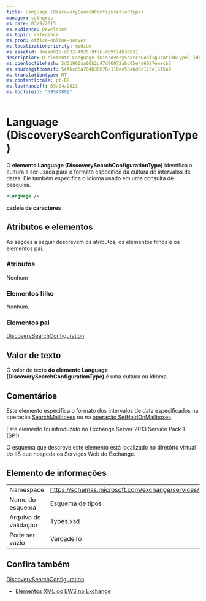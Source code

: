```yaml
---
title: Language (DiscoverySearchConfigurationType)
manager: sethgros
ms.date: 03/9/2015
ms.audience: Developer
ms.topic: reference
ms.prod: office-online-server
ms.localizationpriority: medium
ms.assetid: 34eab81c-d832-4925-9f76-d69f24b36931
description: O elemento Language (DiscoverySearchConfigurationType) identifica a cultura a ser usada para o formato específico da cultura de intervalos de datas. Ele também especifica o idioma usado em uma consulta de pesquisa.
ms.openlocfilehash: 5d51960aa00b2c47d96972abc05e4d6027eeecb3
ms.sourcegitcommit: 54f6cd5a704b36b76d110ee53a6d6c1c3e15f5a9
ms.translationtype: MT
ms.contentlocale: pt-BR
ms.lasthandoff: 09/24/2021
ms.locfileid: "59540892"
---
```

# <a name="language-discoverysearchconfigurationtype"></a>Language (DiscoverySearchConfigurationType)

O **elemento Language (DiscoverySearchConfigurationType)** identifica a cultura a ser usada para o formato específico da cultura de intervalos de datas. Ele também especifica o idioma usado em uma consulta de pesquisa. 
  
```XML
<Language />
```

 **cadeia de caracteres**
## <a name="attributes-and-elements"></a>Atributos e elementos

As seções a seguir descrevem os atributos, os elementos filhos e os elementos pai.
  
### <a name="attributes"></a>Atributos

Nenhum
  
### <a name="child-elements"></a>Elementos filho

Nenhum.
  
### <a name="parent-elements"></a>Elementos pai

[DiscoverySearchConfiguration](discoverysearchconfiguration.md)
  
## <a name="text-value"></a>Valor de texto

O valor de texto **do elemento Language (DiscoverySearchConfigurationType)** é uma cultura ou idioma. 
  
## <a name="remarks"></a>Comentários

Este elemento especifica o formato dos intervalos de data especificados na operação [SearchMailboxes](searchmailboxes-operation.md) ou na [operação SetHoldOnMailboxes](setholdonmailboxes-operation.md).
  
Este elemento foi introduzido no Exchange Server 2013 Service Pack 1 (SP1).
  
O esquema que descreve este elemento está localizado no diretório virtual do IIS que hospeda os Serviços Web do Exchange.
  
## <a name="element-information"></a>Elemento de informações

|||
|:-----|:-----|
|Namespace  <br/> |https://schemas.microsoft.com/exchange/services/2006/types  <br/> |
|Nome do esquema  <br/> |Esquema de tipos  <br/> |
|Arquivo de validação  <br/> |Types.xsd  <br/> |
|Pode ser vazio  <br/> |Verdadeiro  <br/> |
   
## <a name="see-also"></a>Confira também



[DiscoverySearchConfiguration](discoverysearchconfiguration.md)


- [Elementos XML do EWS no Exchange](ews-xml-elements-in-exchange.md)

